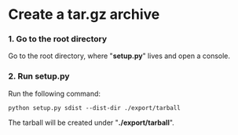 
# Create a tar.gz archive

### 1. Go to the root directory
Go to the root directory, where "**setup.py**" lives and open a console.

### 2. Run setup.py
Run the following command:
```shell
python setup.py sdist --dist-dir ./export/tarball
```

The tarball will be created under "**./export/tarball**".